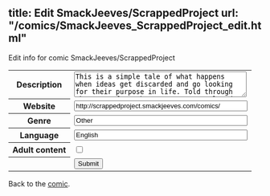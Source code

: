 title: Edit SmackJeeves/ScrappedProject
url: "/comics/SmackJeeves_ScrappedProject_edit.html"
---
Edit info for comic SmackJeeves/ScrappedProject

<form name="comic" action="http://gaepostmail.appspot.com/comic/" method="post">
<table class="comicinfo">
<tr>
<th>Description</th><td><textarea name="description" cols="40" rows="3">This is a simple tale of what happens when ideas get discarded and go looking for their purpose in life. Told through the eyes of a robot. ~Journey Completed~ (thanks for reading ^.^)</textarea></td>
</tr>
<tr>
<th>Website</th><td><input type="text" name="url" value="http://scrappedproject.smackjeeves.com/comics/" size="40"/></td>
</tr>
<tr>
<th>Genre</th><td><input type="text" name="genre" value="Other" size="40"/></td>
</tr>
<tr>
<th>Language</th><td><input type="text" name="language" value="English" size="40"/></td>
</tr>
<tr>
<th>Adult content</th><td><input type="checkbox" name="adult" value="adult" /></td>
</tr>
<tr>
<th></th><td>
<input type="hidden" name="comic" value="SmackJeeves_ScrappedProject" />
<input type="submit" name="submit" value="Submit" />
</td>
</tr>
</table>
</form>

Back to the [comic](SmackJeeves_ScrappedProject.html).
